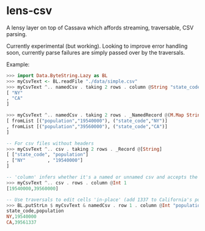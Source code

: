 # lens-csv

A lensy layer on top of Cassava which affords streaming, traversable, CSV parsing.

Currently experimental (but working). Looking to improve error handling soon, currently parse failures are simply passed over by the traversals.

Example:

```haskell
>>> import Data.ByteString.Lazy as BL
>>> myCsvText <- BL.readFile "./data/simple.csv"
>>> myCsvText ^.. namedCsv . taking 2 rows . column @String "state_code" 
[ "NY"
, "CA"
]

>>> myCsvText ^.. namedCsv . taking 2 rows . _NamedRecord @(M.Map String String)
[ fromList [("population","19540000"), ("state_code","NY")]
, fromList [("population","39560000"), ("state_code","CA")]
]

-- For csv files without headers
>>> myCsvText ^.. csv . taking 2 rows . _Record @[String]
[ ["state_code", "population"]
, ["NY"        , "19540000"]
]

-- 'column' infers whether it's a named or unnamed csv and accepts the appropriate index type (either ByteString or Int)
>>> myCsvText ^.. csv . rows . column @Int 1
[19540000,39560000]

-- Use traversals to edit cells 'in-place' (add 1337 to California's population)
>>> BL.putStrLn $ myCsvText & namedCsv . row 1 . column @Int "population" +~ 1337
state_code,population
NY,19540000
CA,39561337
```
